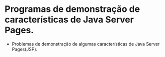 # Programas de demonstração de características de Java Server Pages.

- Problemas de demonstração de algumas características de Java Server Pages(JSP).
